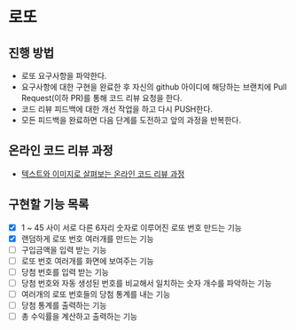 # 로또
## 진행 방법
* 로또 요구사항을 파악한다.
* 요구사항에 대한 구현을 완료한 후 자신의 github 아이디에 해당하는 브랜치에 Pull Request(이하 PR)를 통해 코드 리뷰 요청을 한다.
* 코드 리뷰 피드백에 대한 개선 작업을 하고 다시 PUSH한다.
* 모든 피드백을 완료하면 다음 단계를 도전하고 앞의 과정을 반복한다.

## 온라인 코드 리뷰 과정
* [텍스트와 이미지로 살펴보는 온라인 코드 리뷰 과정](https://github.com/next-step/nextstep-docs/tree/master/codereview)

## 구현할 기능 목록
-[x] 1 ~ 45 사이 서로 다른 6자리 숫자로 이루어진 로또 번호 만드는 기능
-[x] 랜덤하게 로또 번호 여러개를 만드는 기능
-[ ] 구입금액을 입력 받는 기능
-[ ] 로또 번호 여러개를 화면에 보여주는 기능
-[ ] 당첨 번호를 입력 받는 기능
-[ ] 당첨 번호와 자동 생성된 번호를 비교해서 일치하는 숫자 개수를 파악하는 기능
-[ ] 여러개의 로또 번호들의 당첨 통계를 내는 기능
-[ ] 당첨 통계를 출력하는 기능
-[ ] 총 수익률을 계산하고 출력하는 기능